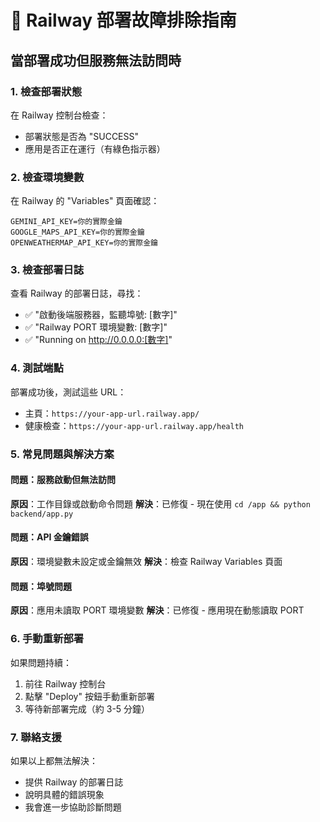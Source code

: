 # 🚨 Railway 部署故障排除指南

## 當部署成功但服務無法訪問時

### 1. 檢查部署狀態
在 Railway 控制台檢查：
- 部署狀態是否為 "SUCCESS"
- 應用是否正在運行（有綠色指示器）

### 2. 檢查環境變數
在 Railway 的 "Variables" 頁面確認：
```
GEMINI_API_KEY=你的實際金鑰
GOOGLE_MAPS_API_KEY=你的實際金鑰
OPENWEATHERMAP_API_KEY=你的實際金鑰
```

### 3. 檢查部署日誌
查看 Railway 的部署日誌，尋找：
- ✅ "啟動後端服務器，監聽埠號: [數字]"
- ✅ "Railway PORT 環境變數: [數字]"
- ✅ "Running on http://0.0.0.0:[數字]"

### 4. 測試端點
部署成功後，測試這些 URL：
- 主頁：`https://your-app-url.railway.app/`
- 健康檢查：`https://your-app-url.railway.app/health`

### 5. 常見問題與解決方案

#### 問題：服務啟動但無法訪問
**原因**：工作目錄或啟動命令問題
**解決**：已修復 - 現在使用 `cd /app && python backend/app.py`

#### 問題：API 金鑰錯誤
**原因**：環境變數未設定或金鑰無效
**解決**：檢查 Railway Variables 頁面

#### 問題：埠號問題
**原因**：應用未讀取 PORT 環境變數
**解決**：已修復 - 應用現在動態讀取 PORT

### 6. 手動重新部署
如果問題持續：
1. 前往 Railway 控制台
2. 點擊 "Deploy" 按鈕手動重新部署
3. 等待新部署完成（約 3-5 分鐘）

### 7. 聯絡支援
如果以上都無法解決：
- 提供 Railway 的部署日誌
- 說明具體的錯誤現象
- 我會進一步協助診斷問題